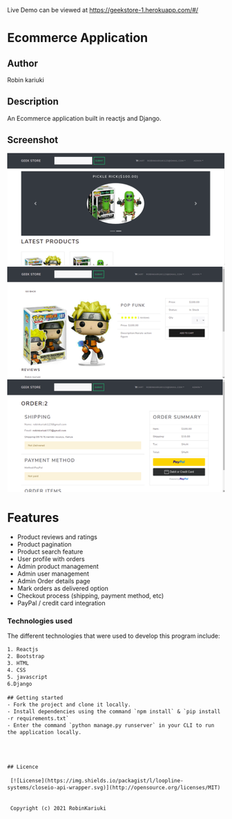 Live Demo can be viewed at https://geekstore-1.herokuapp.com/#/



# Ecommerce Application

## Author
Robin kariuki
## Description
An Ecommerce application built in reactjs and Django.
## Screenshot
![Alt text](public/images/home.png?raw=true "home")
![Alt text](public/images/productdetail.png?raw=true "product=detail")
![Alt text](public/images/payment.png?raw=true "payment")


# Features

* Product reviews and ratings
* Product pagination
* Product search feature
* User profile with orders
* Admin product management
* Admin user management
* Admin Order details page
* Mark orders as delivered option
* Checkout process (shipping, payment method, etc)
* PayPal / credit card integration

### Technologies used
The different technologies that were used to develop this program include:
```
1. Reactjs
2. Bootstrap
3. HTML
4. CSS
5. javascript
6.Django

## Getting started
- Fork the project and clone it locally.
- Install dependencies using the command `npm install` & `pip install -r requirements.txt`
- Enter the command `python manage.py runserver` in your CLI to run the application locally.




## Licence
 
 [![License](https://img.shields.io/packagist/l/loopline-systems/closeio-api-wrapper.svg)](http://opensource.org/licenses/MIT)
 
 
 Copyright (c) 2021 RobinKariuki